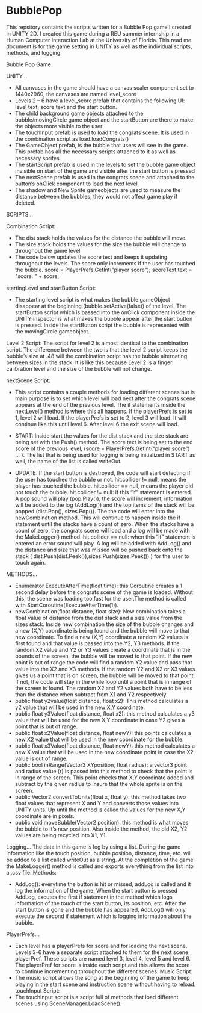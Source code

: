 # BubblePop
This repsitory contains the scripts written for a Bubble Pop game I created in UNITY 2D. I created this game during a REU summer internship in a Human Computer Interaction Lab at the University of Florida. This read me document is for the game setting in UNITY as well as the individual scripts, methods, and logging. 

Bubble Pop Game 

UNITY...
-	All canvases in the game should have a canvas scaler component set to 1440x2960, the canvases are named level_score
-	Levels 2 – 6 have a level_score prefab that contains the following UI: level text, score text and the start button. 
-	The child background game objects attached to the bubble/movingCircle game object and the startButton are there to make the objects more visible to the user
-	The touchInput prefab is used to load the congrats scene. It is used in the combination script as load.loadCongrats()
-	The GameObject prefab, is the bubble that users will see in the game. This prefab has all the necessary scripts attached to it as well as necessary sprites. 
-	The startScript prefab is used in the levels to set the bubble game object invisible on start of the game and visible after the start button is pressed 
-	The nextScene prefab is used in the congrats scene and attached to the button’s onClick component to load the next level 
-	The shadow and New Sprite gameobjects are used to measure the distance between the bubbles, they would not affect game play if deleted.
 
SCRIPTS...

Combination Script: 
-	The dist stack holds the values for the distance the bubble will move. 
-	The size stack holds the values for the size the bubble will change to throughout the game level
-	The code below updates the score text and keeps it updating throughout the levels. The score only increments if the user has touched the bubble.
score = PlayerPrefs.GetInt("player score");
scoreText.text = "score: " + score;

startingLevel and startButton Script:
-	The starting level script is what makes the bubble gameObject disappear at the beginning (bubble.setActive(false)) of the level. The startButton script which is passed into the onClick component inside the UNITY inspector is what makes the bubble appear after the start button is pressed. Inside the startButton script the bubble is represented with the movingCircle gameobject.  

Level 2 Script:
The script for level 2 is almost identical to the combination script. The difference between the two is that the level 2 script keeps the bubble’s size at .48 will the combination script has the bubble alternating between sizes in the stack. It is like this because Level 2 is a finger calibration level and the size of the bubble will not change. 

nextScene Script:
-	This script contains a couple methods for loading different scenes but is main purpose is to set which level will load next after the congrats scene appears at the end of the previous level. The if statements inside the nextLevel() method is where this all happens. If the playerPrefs is set to 1, level 2 will load. If the playerPrefs is set to 2, level 3 will load. It will continue like this until level 6. After level 6 the exit scene will load.

-	START: Inside start the values for the dist stack and the size stack are being set with the Push() method. The score text is being set to the end score of the previous level,  (score = PlayerPrefs.GetInt(“player score”) … ). The list that is being used for logging is being initialized in START as well, the name of the list is called writeOut. 

-	UPDATE: If the start button is destroyed, the code will start detecting if the user has touched the bubble or not. hit.collider != null, means the player has touched the bubble. hit.collider == null, means the player did not touch the bubble. 
hit.collider != null: if this “if” statement is entered. A pop sound will play (pop.Play()), the score will increment, information will be added to the log (AddLog()) and the top items of the stack will be popped (dist.Pop(), sizes.Pop()). The the code will enter into the newCombination method. This will continue to happen inside the if statement until the stacks have a count of zero. When the stacks have a count of zero, the congrats scene will load and a log will be made with the MakeLogger() method. 
hit.collider == null: when this “if” statement is entered an error sound will play. A log will be added with AddLog() and the distance and size that was missed will be pushed back onto the stack ( dist.Push(dist.Peek()),sizes.Push(sizes.Peek())  ) for the user to touch again.

METHODS...

-	Enumerator ExecuteAfterTime(float time): this Coroutine creates a 1 second delay before the congrats scene of the game is loaded. Without this, the scene was loading too fast for the user.The method is called with StartCoroutine(ExecuteAfterTime(1)).
-	newCombination(float distance, float size): New combination takes a float value of distance from the dist stack and a size value from the sizes stack. Inside new combination the size of the bubble changes and a new (X,Y) coordinate is being found and the bubble will move to that new coordinate. To find a new (X,Y) coordinate a random X2 values is first found and that value is passed into the Y2, Y3 methods. If the random X2 value and Y2 or Y3 values create a coordinate that is in the bounds of the screen, the bubble will be moved to that point. If the new point is out of range the code will find a random Y2 value and pass that value into the X2 and X3 methods. If the random Y2 and X2 or X3 values gives us a point that is on screen, the bubble will be moved to that point. If not, the code will stay in the while loop until a point that is in range of the screen is found. The random X2 and Y2 values both have to be less than the distance when subtract from X1 and Y2 respectively. 
-	public float y2value(float distance, float x2): This method calculates a y2 value that will be used in the new X,Y coordinate.
-	public float y3Value(float distance, float x2): this method calculates a y3 value that will be used for the new X,Y coordinate in case Y2 gives a point that is out of range. 
-	public float x2Value(float distance, float newY): this points calculates a new X2 value that will be used in the new coordinate for the bubble.
-	public float x3Value(float distance, float newY): this method calculates a new X value that will be used in the new coordinate point in case the X2 value is out of range.
-	public bool inRange(Vector3 XYposition, float radius): a vector3 point and radius value (r) is passed into this method to check that the point is in range of the screen. This point checks that X,Y coordinate added and subtract by the given radius to insure that the whole sprite is on the screen.
-	public Vector2 convertToUnits(float x, float y): this method takes two float values that represent X and Y and converts those values into UNITY units. Up until the method is called the values for the new X,Y coordinate are in pixels. 
-	public void moveBubble(Vector2 position): this method is what moves the bubble to it’s new position. Also inside the method, the old X2, Y2 values are being recycled into X1, Y1. 

Logging... 
The data in this game is log by using a list. During the game information like the touch position, bubble position, distance, time, etc. will be added to a list called writeOut as a string. At the completion of the game the MakeLogger() method is called and exports everything from the list into a .csv file.
          Methods:
-	AddLog(): everytime the button is hit or missed, addLog is called and it log the information of the game. When the start button is pressed AddLog, excutes the first if statement in the method which logs information of the touch of the start button, its position, etc. After the start button is gone and the bubble has appeared, AddLog() will only execute the second if statement which is logging information about the bubble.

PlayerPrefs...
-	Each level has a playerPrefs for score and for loading the next scene. Levels 3-6 have a separate script attached to them for the next scene playerPref. These scripts are named level 3, level 4, level 5 and level 6. The playerPref for score is inside each script and this allows the score to continue incrementing throughout the different scenes. 
Music Script:
-	The music script allows the song at the beginning of the game to keep playing in the start scene and instruction scene without having to reload. 
touchInput Script:
-	The touchInput script is a script full of methods that load different scenes using SceneManager.LoadScene().



